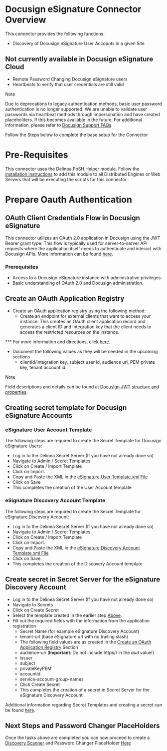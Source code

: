 # Docusign eSignature Connector Overview

This connector provides the following functions:  

- Discovery of Docusign eSignature User Accounts in a given Site

## Not currently available in Docusign eSignature Cloud

- Remote Password Changing Docusign eSignature users
- Heartbeats to verify that user credentials are still valid


> [!NOTE]
> Due to deprecations to legacy authentication methods, basic user password authentication is no longer supported. We are unable to validate user passwords via heartbeat methods through impersonation and have created placeholders. If this becomes available in the future. For additional information, please refer to [Docusign Support FAQs](https://support.docusign.com/s/articles/DocuSign-Developer-FAQs-eSignature-API?language=en_US).

Follow the Steps below to complete the base setup for the Connector

# Pre-Requisites   
This connector uses the Delinea.PoSH.Helper module. Follow the [installation instructions](../../Helper/readme.md) to add this module to all Distributed Engines or Web Servers that will be executing the scripts for this connector. 

# Prepare Oauth Authentication

## OAuth Client Credentials Flow in Docusign eSignature

This connector utilizes an OAuth 2.0 application in Docusign using the JWT Bearer grant type. This flow is typically used for server-to-server API requests where the application itself needs to authenticate and interact with Docusign APIs.
More information can be found [here](https://developers.docusign.com/docs/esign-rest-api/esign101/auth/). 
​
### Prerequisites

- Access to a Docusign eSignature instance with administrative privileges.
- Basic understanding of OAuth 2.0 and Docusign administration.

## Create an OAuth Application Registry

- Create an OAuth application registry using the following method:
  - Create an endpoint for external clients that want to access your instance. This creates an OAuth client application record and generates a client ID and integration key that the client needs to access the restricted resources on the instance.

*** For more information and directions, click [here](https://developers.docusign.com/platform/auth/jwt/jwt-get-token/).

- Document the following values as they will be needed in the upcoming sections
  - clientId/integration key, subject user id, audience uri, PEM private key, tenant account id
> [!NOTE]
> Field descriptions and details can be found at [Docusign JWT structure and properties](https://developers.docusign.com/platform/auth/jwt/jwt-get-token/#see-details-jwt-structure-and-properties).


## Creating secret template for Docusign eSignature Accounts 

### eSignature User Account Template

The following steps are required to create the Secret Template for Docusign eSignature Users:

- Log in to the Delinea Secret Server (If you have not already done so)
- Navigate to Admin / Secret Templates
- Click on Create / Import Template
- Click on Import.
- Copy and Paste the XML in the [eSignature User Template.xml File](./Templates/eSignature%20User%20Account.xml)
- Click on Save
- This completes the creation of the User Account template

### eSignature Discovery Account Template

The following steps are required to create the Secret Template for eSignature Discovery Account:

- Log in to the Delinea Secret Server (If you have not already done so)
- Navigate to Admin / Secret Templates
- Click on Create / Import Template
- Click on Import.
- Copy and Paste the XML in the [eSignature Discovery Account Template.xml File](./Templates/eSignature%20Discovery%20Account.xml)
- Click on Save
- This completes the creation of the Discovery Account template


## Create secret in Secret Server for the eSignature Discovery Account
 
- Log in to the Delinea Secret Server (If you have not already done so)
- Navigate to Secrets
- Click on Create Secret
- Select the template created in the earlier step [Above](#eSignature-discovery-account-template).
- Fill out the required fields with the information from the application registration
    - Secret Name (for example eSignature Discovery Account)
    - tenant-url (base eSignature url with no trailing slash)
    - The following field values are as created in the [Create an OAuth Application Registry](#create-an-oauth-application-registry) Section
    - audience-uri (**Important**: Do not include https// in the *aud* value!)
    - issuer
    - subject
    - privateKeyPEM
    - accountid
    - service-account-group-names
  - Click Create Secret
  - This completes the creation of a secret in Secret Server for the eSignature Discovery Account

Additional information regarding Secret Templates and creating a secret can be found [here](./Templates/readme.md).

## Next Steps and Password Changer PlaceHolders

Once the tasks above are completed you can now proceed to create a [Discovery Scanner](./Discovery/readme.md) and Password Changer PlaceHolder [Here](./RemotePasswordChanger/readme.md)



